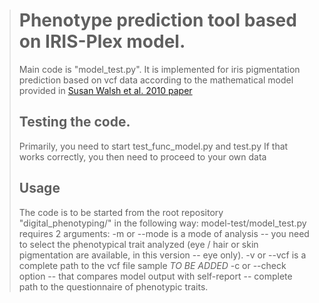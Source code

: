 ># Phenotype prediction tool based on IRIS-Plex model.
>
> Main code is "model_test.py". It is implemented for iris pigmentation prediction based on vcf data according to the mathematical model provided in [Susan Walsh et al. 2010 paper](http://s3.amazonaws.com/academia.edu.documents/44985285/IrisPlex_A_sensitive_DNA_tool_for_accura20160422-9059-1ka4psb.pdf?AWSAccessKeyId=AKIAJ56TQJRTWSMTNPEA&Expires=1469612124&Signature=3ya4xQdBzyKHqXTleumD5GorB%2F4%3D&response-content-disposition=inline%3B%20filename%3DIrisPlex_A_sensitive_DNA_tool_for_accura.pdf)
>
>## Testing the code.
>Primarily, you need to start test_func_model.py and test.py
> If that works correctly, you then need to proceed to your own data
>
>## Usage
> The code is to be started from the root repository "digital_phenotyping/" in the following way:
> model-test/model_test.py requires 2 arguments:
> -m or --mode is a mode of analysis -- you need to select the phenotypical trait analyzed (eye / hair or skin pigmentation are available, in this version -- eye only). 
> -v or --vcf is a complete path to the vcf file sample
> *TO BE ADDED* -c or --check option -- that compares model output with self-report -- complete path to the questionnaire of phenotypic traits.
